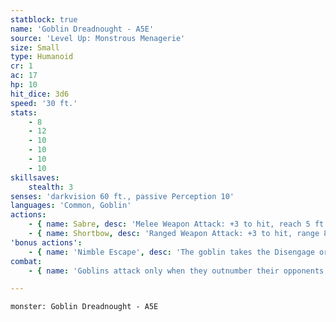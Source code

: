 ```yaml
---
statblock: true
name: 'Goblin Dreadnought - A5E'
source: 'Level Up: Monstrous Menagerie'
size: Small
type: Humanoid
cr: 1
ac: 17
hp: 10
hit_dice: 3d6
speed: '30 ft.'
stats:
    - 8
    - 12
    - 10
    - 10
    - 10
    - 10
skillsaves:
    stealth: 3
senses: 'darkvision 60 ft., passive Perception 10'
languages: 'Common, Goblin'
actions:
    - { name: Sabre, desc: 'Melee Weapon Attack: +3 to hit, reach 5 ft., one target. Hit: 5 (1d8 + 1) slashing damage.' }
    - { name: Shortbow, desc: 'Ranged Weapon Attack: +3 to hit, range 80/320 ft., one target. Hit: 4 (1d6 + 1) piercing damage.' }
'bonus actions':
    - { name: 'Nimble Escape', desc: 'The goblin takes the Disengage or Hide action.' }
combat:
    - { name: 'Goblins attack only when they outnumber their opponents', desc: 'They employ ambush, firing arrows from hiding and then using Nimble Escape to hide elsewhere. When they can, they turn an aspect of the battle to their advantage, attacking in darkness or from above or amongst traps and hazards. If a goblin is engaged in melee while not in an advantageous position, it attacks with its shortsword and then disengages. Unless a powerful leader forces them to stand their ground, goblins retreat once they no longer outnumber their enemy.' }

---
```

```statblock
monster: Goblin Dreadnought - A5E
```

